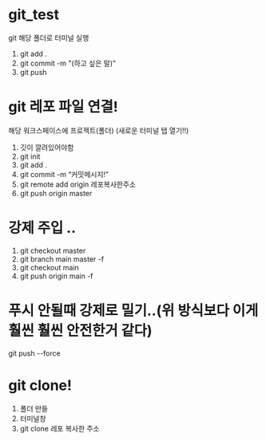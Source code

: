 # git_test

git
해당 폴더로 터미널 실행
1. git add .
2. git commit -m "(하고 싶은 말)"
3. git push


# git 레포 파일 연결!
해당 워크스페이스에 프로젝트(폴더)
(새로운 터미널 탭 열기!!)
1. 깃이 깔려있어야함
2. git init
3. git add .
4. git commit -m “커밋메시지!”
5. git remote add origin 레포복사한주소
6. git push origin master

# 강제 주입 ..

1. git checkout master
2. git branch main master -f
3. git checkout main
4. git push origin main -f

# 푸시 안될때 강제로 밀기..(위 방식보다 이게 훨씬 훨씬 안전한거 같다)
git push --force

# git clone!

1. 폴더 만들
2. 터미널창
3. git clone 레포 복사한 주소

